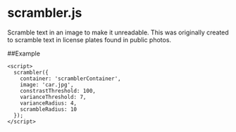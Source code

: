scrambler.js
=========

Scramble text in an image to make it unreadable.  This was originally created to scramble text in license plates found in public photos.

##Example
    <div id="scramberContainer"></div>
    
    <script>
      scrambler({
        container: 'scramblerContainer',
        image: 'car.jpg',
        constrastThreshold: 100,
        varianceThreshold: 7,
        varianceRadius: 4,
        scrambleRadius: 10
      });
    </script>

